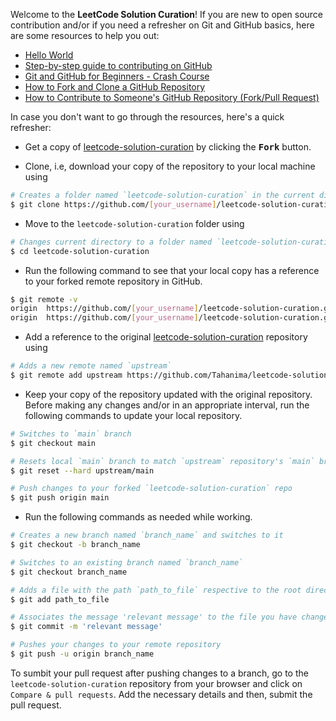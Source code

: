 Welcome to the **LeetCode Solution Curation**! If you are new to open source contribution and/or if you need a refresher on Git and GitHub basics, here are some resources to help you out:

* [Hello World](https://guides.github.com/activities/hello-world/)
* [Step-by-step guide to contributing on GitHub](https://www.dataschool.io/how-to-contribute-on-github/)
* [Git and GitHub for Beginners - Crash Course](https://youtu.be/RGOj5yH7evk)
* [How to Fork and Clone a GitHub Repository](https://egghead.io/lessons/javascript-how-to-fork-and-clone-a-github-repository)
* [How to Contribute to Someone's GitHub Repository (Fork/Pull Request)](https://youtu.be/yr6IzOGoMsQ)

In case you don't want to go through the resources, here's a quick refresher:

* Get a copy of [leetcode-solution-curation](https://github.com/Tahanima/leetcode-solution-curation) by clicking the <kbd><b>Fork</b></kbd> button.

* Clone, i.e, download your copy of the repository to your local machine using
```bash
# Creates a folder named `leetcode-solution-curation` in the current directory with appropriate resources
$ git clone https://github.com/[your_username]/leetcode-solution-curation.git
```
* Move to the `leetcode-solution-curation` folder using
```bash
# Changes current directory to a folder named `leetcode-solution-curation`
$ cd leetcode-solution-curation
```

* Run the following command to see that your local copy has a reference to your forked remote repository in GitHub.
```bash
$ git remote -v
origin  https://github.com/[your_username]/leetcode-solution-curation.git (fetch)
origin  https://github.com/[your_username]/leetcode-solution-curation.git (push)
```
* Add a reference to the original [leetcode-solution-curation](https://github.com/Tahanima/leetcode-solution-curation) repository using

```bash
# Adds a new remote named `upstream`
$ git remote add upstream https://github.com/Tahanima/leetcode-solution-curation.git
```

* Keep your copy of the repository updated with the original repository. Before making any changes and/or in an appropriate interval, run the following commands to update your local repository.

```bash
# Switches to `main` branch
$ git checkout main

# Resets local `main` branch to match `upstream` repository's `main` branch
$ git reset --hard upstream/main

# Push changes to your forked `leetcode-solution-curation` repo
$ git push origin main
```

* Run the following commands as needed while working. 

```bash
# Creates a new branch named `branch_name` and switches to it
$ git checkout -b branch_name

# Switches to an existing branch named `branch_name`
$ git checkout branch_name

# Adds a file with the path `path_to_file` respective to the root directory
$ git add path_to_file

# Associates the message 'relevant message' to the file you have changed
$ git commit -m 'relevant message'

# Pushes your changes to your remote repository
$ git push -u origin branch_name
```

To sumbit your pull request after pushing changes to a branch, go to the `leetcode-solution-curation` repository from your browser and click on `Compare & pull requests`. Add the necessary details and then, submit the pull request.

